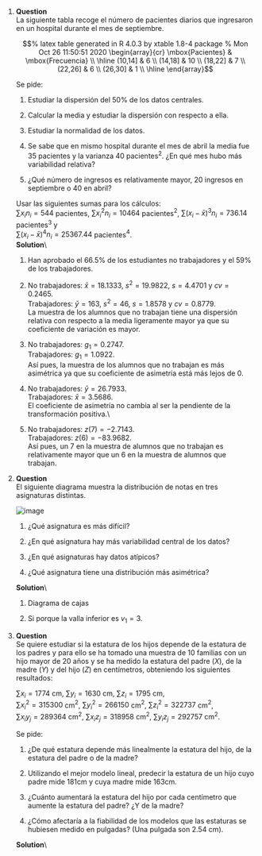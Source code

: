 1.  **Question**\
    La siguiente tabla recoge el número de pacientes diarios que
    ingresaron en un hospital durante el mes de septiembre.

    $$% latex table generated in R 4.0.3 by xtable 1.8-4 package
      % Mon Oct 26 11:50:51 2020
      \begin{array}{cr}
       \mbox{Pacientes} & \mbox{Frecuencia} \\ 
        \hline
      (10,14] & 6 \\ 
        (14,18] & 10 \\ 
        (18,22] & 7 \\ 
        (22,26] & 6 \\ 
        (26,30] & 1 \\ 
         \hline
      \end{array}$$

    Se pide:

    1.  Estudiar la dispersión del 50% de los datos centrales.

    2.  Calcular la media y estudiar la dispersión con respecto a ella.

    3.  Estudiar la normalidad de los datos.

    4.  Se sabe que en mismo hospital durante el mes de abril la media
        fue 35 pacientes y la varianza 40 pacientes$^2$. ¿En qué mes
        hubo más variabilidad relativa?

    5.  ¿Qué número de ingresos es relativamente mayor, 20 ingresos en
        septiembre o 40 en abril?

    Usar las siguientes sumas para los cálculos:\
    $\sum x_in_i=544$ pacientes, $\sum x_i^2n_i=10464$ pacientes$^2$,
    $\sum (x_i-\bar x)^3n_i=736.14$ pacientes$^3$ y\
    $\sum (x_i-\bar x)^4n_i = 25367.44$ pacientes$^4$.\
    **Solution**\

    1.  Han aprobado el 66.5% de los estudiantes no trabajadores y el
        59% de los trabajadores.

    2.  No trabajadores: $\bar x=18.1333$, $s^2=19.9822$, $s=4.4701$ y
        $cv=0.2465$.\
        Trabajadores: $\bar y=163$, $s^2=46$, $s=1.8578$ y $cv=0.8779$.\
        La muestra de los alumnos que no trabajan tiene una dispersión
        relativa con respecto a la media ligeramente mayor ya que su
        coeficiente de variación es mayor.

    3.  No trabajadores: $g_1=0.2747$.\
        Trabajadores: $g_1=1.0922$.\
        Así pues, la muestra de los alumnos que no trabajan es más
        asimétrica ya que su coeficiente de asimetría está más lejos
        de 0.

    4.  No trabajadores: $\bar y=26.7933$.\
        Trabajadores: $\bar x=3.5686$.\
        El coeficiente de asimetría no cambia al ser la pendiente de la
        transformación positiva.\

    5.  No trabajadores: $z(7)=-2.7143$.\
        Trabajadores: $z(6)=-83.9682$.\
        Así pues, un 7 en la muestra de alumnos que no trabajan es
        relativamente mayor que un 6 en la muestra de alumnos que
        trabajan.

2.  **Question**\
    El siguiente diagrama muestra la distribución de notas en tres
    asignaturas distintas.

    ![image](media/supplements1/exercise2/des-gen-14-diagrama-notas.svg)

    1.  ¿Qué asignatura es más difícil?

    2.  ¿En qué asignatura hay más variabilidad central de los datos?

    3.  ¿En qué asignaturas hay datos atípicos?

    4.  ¿Qué asignatura tiene una distribución más asimétrica?

    **Solution**\

    1.  Diagrama de cajas

    2.  Si porque la valla inferior es $v_1=3$.

3.  **Question**\
    Se quiere estudiar si la estatura de los hijos depende de la
    estatura de los padres y para ello se ha tomado una muestra de 10
    familias con un hijo mayor de 20 años y se ha medido la estatura del
    padre ($X$), de la madre ($Y$) y del hijo ($Z$) en centímetros,
    obteniendo los siguientes resultados:

    $\sum x_i=1774$ cm, $\sum y_i=1630$ cm, $\sum z_i=1795$ cm,\
    $\sum x_i^2=315300$ cm$^2$, $\sum y_i^2=266150$ cm$^2$,
    $\sum z_i^2=322737$ cm$^2$,\
    $\sum x_iy_j=289364$ cm$^2$, $\sum x_iz_j=318958$ cm$^2$,
    $\sum y_iz_j=292757$ cm$^2$.

    Se pide:

    1.  ¿De qué estatura depende más linealmente la estatura del hijo,
        de la estatura del padre o de la madre?

    2.  Utilizando el mejor modelo lineal, predecir la estatura de un
        hijo cuyo padre mide 181cm y cuya madre mide 163cm.

    3.  ¿Cuánto aumentará la estatura del hijo por cada centímetro que
        aumente la estatura del padre? ¿Y de la madre?

    4.  ¿Cómo afectaría a la fiabilidad de los modelos que las estaturas
        se hubiesen medido en pulgadas? (Una pulgada son 2.54 cm).

    **Solution**\
